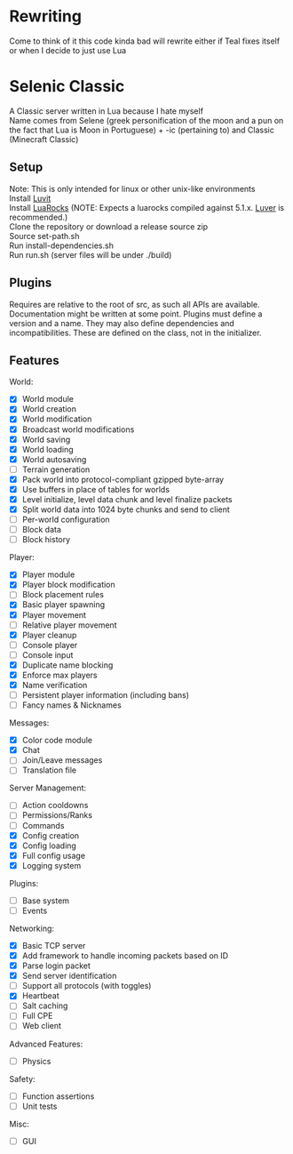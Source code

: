 # Rewriting
Come to think of it this code kinda bad will rewrite either if Teal fixes itself or when I decide to just use Lua

# Selenic Classic
A Classic server written in Lua because I hate myself  
Name comes from Selene (greek personification of the moon and a pun on the fact that Lua is Moon in Portuguese) + -ic (pertaining to) and Classic (Minecraft Classic)

## Setup
Note: This is only intended for linux or other unix-like environments  
Install [Luvit](https://luvit.io/install.html)  
Install [LuaRocks](https://github.com/luarocks/luarocks/wiki/Download) (NOTE: Expects a luarocks compiled against 5.1.x. [Luver](https://github.com/MunifTanjim/luver) is recommended.)  
Clone the repository or download a release source zip  
Source set-path.sh  
Run install-dependencies.sh  
Run run.sh (server files will be under ./build)  

## Plugins
Requires are relative to the root of src, as such all APIs are available.
Documentation might be written at some point.
Plugins must define a version and a name. They may also define dependencies and incompatibilities. These are defined on the class, not in the initializer.

## Features

World:
- [x] World module
- [x] World creation
- [x] World modification
- [x] Broadcast world modifications
- [x] World saving
- [x] World loading
- [x] World autosaving
- [ ] Terrain generation
- [x] Pack world into protocol-compliant gzipped byte-array
- [x] Use buffers in place of tables for worlds
- [x] Level initialize, level data chunk and level finalize packets
- [x] Split world data into 1024 byte chunks and send to client
- [ ] Per-world configuration
- [ ] Block data
- [ ] Block history

Player:
- [x] Player module
- [x] Player block modification
- [ ] Block placement rules
- [x] Basic player spawning
- [x] Player movement
- [ ] Relative player movement
- [x] Player cleanup
- [ ] Console player
- [ ] Console input
- [x] Duplicate name blocking
- [x] Enforce max players
- [x] Name verification
- [ ] Persistent player information (including bans)
- [ ] Fancy names & Nicknames

Messages:
- [x] Color code module
- [x] Chat
- [ ] Join/Leave messages
- [ ] Translation file

Server Management:
- [ ] Action cooldowns
- [ ] Permissions/Ranks
- [ ] Commands
- [x] Config creation
- [x] Config loading
- [x] Full config usage
- [x] Logging system

Plugins:
- [ ] Base system 
- [ ] Events

Networking:
- [x] Basic TCP server
- [x] Add framework to handle incoming packets based on ID
- [x] Parse login packet
- [x] Send server identification
- [ ] Support all protocols (with toggles)
- [x] Heartbeat
- [ ] Salt caching
- [ ] Full CPE
- [ ] Web client

Advanced Features:
- [ ] Physics

Safety:
- [ ] Function assertions
- [ ] Unit tests

Misc:
- [ ] GUI
